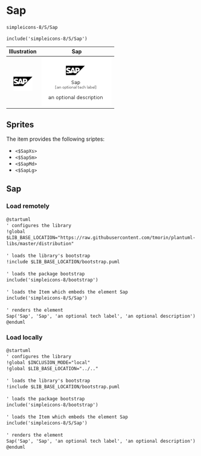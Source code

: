 # Sap


```text
simpleicons-8/S/Sap
```

```text
include('simpleicons-8/S/Sap')
```



| Illustration | Sap |
| :---: | :---: |
| ![illustration for Illustration](../../simpleicons-8/S/Sap.png) | ![illustration for Sap](../../simpleicons-8/S/Sap.Local.png) |



## Sprites
The item provides the following sriptes:

- `<$SapXs>`
- `<$SapSm>`
- `<$SapMd>`
- `<$SapLg>`





## Sap

### Load remotely
```plantuml
@startuml
' configures the library
!global $LIB_BASE_LOCATION="https://raw.githubusercontent.com/tmorin/plantuml-libs/master/distribution"

' loads the library's bootstrap
!include $LIB_BASE_LOCATION/bootstrap.puml

' loads the package bootstrap
include('simpleicons-8/bootstrap')

' loads the Item which embeds the element Sap
include('simpleicons-8/S/Sap')

' renders the element
Sap('Sap', 'Sap', 'an optional tech label', 'an optional description')
@enduml
```

### Load locally
```plantuml
@startuml
' configures the library
!global $INCLUSION_MODE="local"
!global $LIB_BASE_LOCATION="../.."

' loads the library's bootstrap
!include $LIB_BASE_LOCATION/bootstrap.puml

' loads the package bootstrap
include('simpleicons-8/bootstrap')

' loads the Item which embeds the element Sap
include('simpleicons-8/S/Sap')

' renders the element
Sap('Sap', 'Sap', 'an optional tech label', 'an optional description')
@enduml
```

